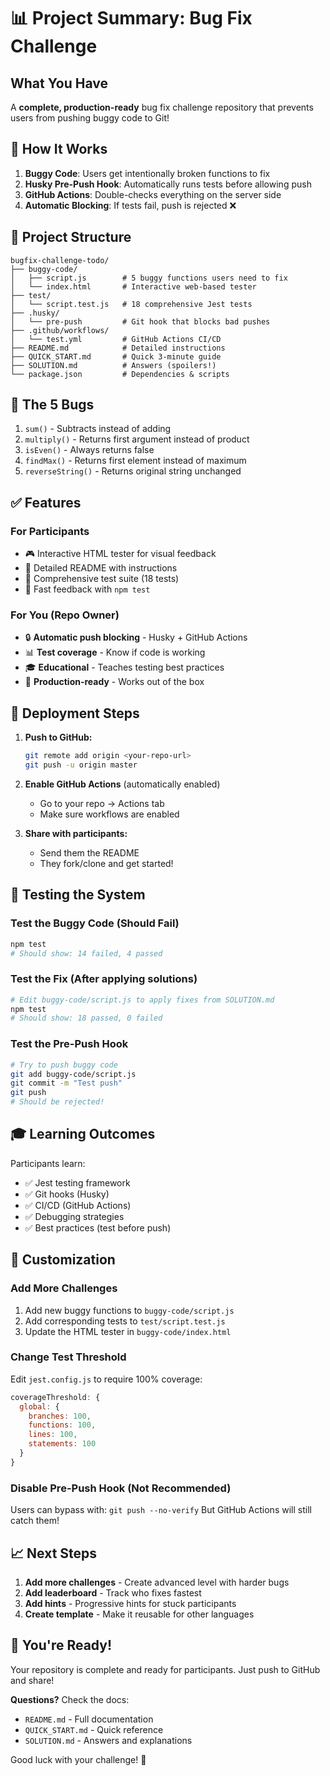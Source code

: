 # 📊 Project Summary: Bug Fix Challenge

## What You Have

A **complete, production-ready** bug fix challenge repository that prevents users from pushing buggy code to Git!

## 🎯 How It Works

1. **Buggy Code**: Users get intentionally broken functions to fix
2. **Husky Pre-Push Hook**: Automatically runs tests before allowing push
3. **GitHub Actions**: Double-checks everything on the server side
4. **Automatic Blocking**: If tests fail, push is rejected ❌

## 📁 Project Structure

```
bugfix-challenge-todo/
├── buggy-code/
│   ├── script.js        # 5 buggy functions users need to fix
│   └── index.html       # Interactive web-based tester
├── test/
│   └── script.test.js   # 18 comprehensive Jest tests
├── .husky/
│   └── pre-push         # Git hook that blocks bad pushes
├── .github/workflows/
│   └── test.yml         # GitHub Actions CI/CD
├── README.md            # Detailed instructions
├── QUICK_START.md       # Quick 3-minute guide
├── SOLUTION.md          # Answers (spoilers!)
└── package.json         # Dependencies & scripts

```

## 🐛 The 5 Bugs

1. `sum()` - Subtracts instead of adding
2. `multiply()` - Returns first argument instead of product
3. `isEven()` - Always returns false
4. `findMax()` - Returns first element instead of maximum
5. `reverseString()` - Returns original string unchanged

## ✅ Features

### For Participants
- 🎮 Interactive HTML tester for visual feedback
- 📖 Detailed README with instructions
- 🧪 Comprehensive test suite (18 tests)
- 🚀 Fast feedback with `npm test`

### For You (Repo Owner)
- 🔒 **Automatic push blocking** - Husky + GitHub Actions
- 📊 **Test coverage** - Know if code is working
- 🎓 **Educational** - Teaches testing best practices
- 🔧 **Production-ready** - Works out of the box

## 🚀 Deployment Steps

1. **Push to GitHub:**
   ```bash
   git remote add origin <your-repo-url>
   git push -u origin master
   ```

2. **Enable GitHub Actions** (automatically enabled)
   - Go to your repo → Actions tab
   - Make sure workflows are enabled

3. **Share with participants:**
   - Send them the README
   - They fork/clone and get started!

## 🧪 Testing the System

### Test the Buggy Code (Should Fail)
```bash
npm test
# Should show: 14 failed, 4 passed
```

### Test the Fix (After applying solutions)
```bash
# Edit buggy-code/script.js to apply fixes from SOLUTION.md
npm test
# Should show: 18 passed, 0 failed
```

### Test the Pre-Push Hook
```bash
# Try to push buggy code
git add buggy-code/script.js
git commit -m "Test push"
git push
# Should be rejected!
```

## 🎓 Learning Outcomes

Participants learn:
- ✅ Jest testing framework
- ✅ Git hooks (Husky)
- ✅ CI/CD (GitHub Actions)
- ✅ Debugging strategies
- ✅ Best practices (test before push)

## 🔧 Customization

### Add More Challenges
1. Add new buggy functions to `buggy-code/script.js`
2. Add corresponding tests to `test/script.test.js`
3. Update the HTML tester in `buggy-code/index.html`

### Change Test Threshold
Edit `jest.config.js` to require 100% coverage:
```javascript
coverageThreshold: {
  global: {
    branches: 100,
    functions: 100,
    lines: 100,
    statements: 100
  }
}
```

### Disable Pre-Push Hook (Not Recommended)
Users can bypass with: `git push --no-verify`
But GitHub Actions will still catch them!

## 📈 Next Steps

1. **Add more challenges** - Create advanced level with harder bugs
2. **Add leaderboard** - Track who fixes fastest
3. **Add hints** - Progressive hints for stuck participants
4. **Create template** - Make it reusable for other languages

## 🎉 You're Ready!

Your repository is complete and ready for participants. Just push to GitHub and share!

**Questions?** Check the docs:
- `README.md` - Full documentation
- `QUICK_START.md` - Quick reference
- `SOLUTION.md` - Answers and explanations

Good luck with your challenge! 🚀
